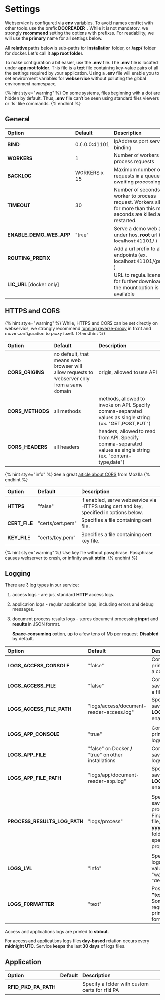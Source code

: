 # Settings

Webservice is configured via **env** variables. To avoid names conflict with other tools, use the prefix **DOCREADER\_**.
While it is not mandatory, we strongly **recommend** setting the options with prefixes. For readability, we will use
the **primary** name for all settings below.

All **relative** paths below is sub-paths for **installation** folder, or **/app/** folder for docker. Let's call it **app root folder**.

To make configuration a bit easier, use the **.env** file. The **.env** file is located under **app root folder**. This
file is a **text** file containing key-value pairs of all the settings required by your application. Using a **.env**
file will enable you to set environment variables for **webservice** without polluting the global environment namespace.

{% hint style="warning" %}
On some systems, files beginning with a dot are hidden by default. Thus, **.env** file can't be seen using standard files viewers or \`ls\` like commands.
{% endhint %}

## General

| Option | Default | Description |
| :--- | :--- | :--- |
| **BIND** | 0.0.0.0:41101 | IpAddress:port server binding |
| **WORKERS** | 1 | Number of workers to process requests |
| **BACKLOG** | WORKERS x 15 | Maximum number of requests in a queue awaiting processing |
| **TIMEOUT** | 30 | Number of seconds for worker to process request. Workers silent for more than this many seconds are killed and restarted. |
| **ENABLE\_DEMO\_WEB\_APP** | "true" | Serve a demo web app under host **root** url (ex. localhost:41101/ )  |
| **ROUTING\_PREFIX** | | Add a url prefix to all endpoints (ex. localhost:41101/{prefix}/ )  |
| **LIC\_URL** [docker only]| | URL to regula.license file for further download, if the mount option is not available |

## HTTPS and CORS

{% hint style="warning" %}
 While, HTTPS and CORS can be set directly on webservice, we strongly recommend [running reverse-proxy](./general.md#proxy-guard) in front and move configuration to proxy itself.
{% endhint %}

| Option | Default | Description |
| :--- | :--- | :--- |
| **CORS\_ORIGINS** | no default, that means web browser will allow requests to webserver only from a same domain  | origin, allowed to use API |
| **CORS\_METHODS** | all methods  | methods, allowed to invoke on API. Specify comma-separated values as single string (ex. "GET,POST,PUT") |
| **CORS\_HEADERS** | all headers  | headers, allowed to read from API. Specify comma-separated values as single string (ex. "content-type,date") |

{% hint style="info" %}
See a great [article about CORS](https://developer.mozilla.org/en-US/docs/Web/HTTP/CORS) from Mozilla
{% endhint %}

| Option | Default | Description |
| :--- | :--- | :--- |
| **HTTPS** | "false"  | If enabled, serve webservice via HTTPS using cert and key, specified in options below.  |
| **CERT\_FILE** | "certs/cert.pem" | Specifies a file containing cert file. |
| **KEY\_FILE** | "certs/key.pem" | Specifies a file containing cert key file. |

{% hint style="warning" %}
Use key file without passphrase. Passphrase causes webserver to crash, or infinity await **stdin**.
{% endhint %}

## Logging

There are **3** log types in our service:

1. access logs - are just standard **HTTP** access logs.
2. application logs - regular application logs, including errors and debug messages.
3. document process results logs - stores document processing **input** and **results** in JSON format.

   **Space-consuming** option, up to a few tens of Mb per request. **Disabled** by default.

| Option | Default | Description |
| :--- | :--- | :--- |
| **LOGS\_ACCESS\_CONSOLE** | "false" | Controls whether to print access logs to a console. |
| **LOGS\_ACCESS\_FILE** | "false" | Controls whether to save access logs to a file. |
| **LOGS\_ACCESS\_FILE\_PATH** | "logs/access/document-reader-access.log" | Specifies a file to save access logs if **LOGS\_ACCESS\_FILE** enabled. |
|  |  |  |
| **LOGS\_APP\_CONSOLE** | "true" | Controls whether to print application logs to a console. |
| **LOGS\_APP\_FILE** | "false" on Docker **\/** "true" on other installations | Controls whether to save application logs to a file. |
| **LOGS\_APP\_FILE\_PATH** | "logs/app/document-reader-app.log" | Specifies a file to save access logs if **LOGS\_APP\_FILE** enabled. |
|  |  |  |
| **PROCESS\_RESULTS\_LOG\_PATH** | "logs/process" | Specifies a folder to save document process results. Final output is a **zip** file, located in **yyyy/mm/dd/hh** folder under specified in this property root path. |
|  |  |  |
| **LOGS\_LVL**  | "info" | Specify application logs level. Possible values: "error", "warn", "info", "debug"  |
| **LOGS\_FORMATTER** | "text" | Possible values: **"text"** / **"json"**. Some log collectors require logs to be printed in json format. |

Access and applications logs are printed to **stdout**.

For access and applications logs files **day-based** rotation occurs every **midnight UTC**. Service **keeps** the last **30 days** of logs files.

## Application
| Option | Default | Description |
| :--- | :--- | :--- |
| **RFID\_PKD\_PA\_PATH** | | Specify a folder with custom certs for rfid PA |
